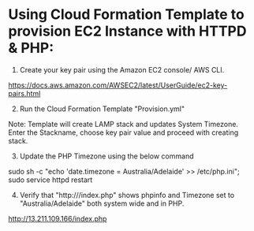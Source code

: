 # Using Cloud Formation Template to provision EC2 Instance with HTTPD & PHP: 

1) Create your key pair using the Amazon EC2 console/ AWS CLI.  

https://docs.aws.amazon.com/AWSEC2/latest/UserGuide/ec2-key-pairs.html

2) Run the Cloud Formation Template "Provision.yml"

Note: Template will create LAMP stack and updates System Timezone. Enter the Stackname, choose key pair value and proceed with creating stack. 

3) Update the PHP Timezone using the below command

sudo sh -c "echo 'date.timezone = Australia/Adelaide' >> /etc/php.ini"; sudo service httpd restart

4) Verify that "http://<your vm ip>/index.php" shows phpinfo and Timezone set to "Australia/Adelaide" both system wide and in PHP.

http://13.211.109.166/index.php
